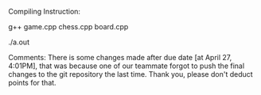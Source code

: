Compiling Instruction:



g++ game.cpp chess.cpp board.cpp <return>


./a.out

Comments:
There is some changes made after due date [at April 27, 4:01PM], 
that was because one of our teammate forgot to push the final changes 
to the git repository the last time.
Thank you, please don't deduct points for that.
